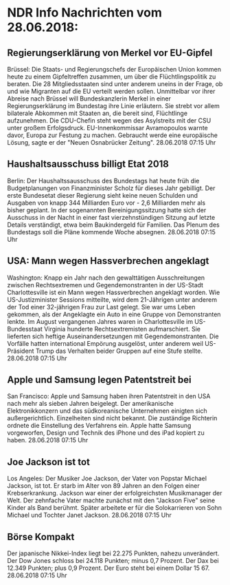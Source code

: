 # NDR Info Nachrichten vom 28.06.2018:


## Regierungserklärung von Merkel vor EU-Gipfel
Brüssel: Die Staats- und Regierungschefs der Europäischen Union kommen heute zu einem Gipfeltreffen zusammen, um über die Flüchtlingspolitik zu beraten. Die 28 Mitgliedsstaaten sind unter anderem uneins in der Frage, ob und wie Migranten auf die EU verteilt werden sollen. Unmittelbar vor ihrer Abreise nach Brüssel will Bundeskanzlerin Merkel in einer Regierungserklärung im Bundestag ihre Linie erläutern. Sie strebt vor allem bilaterale Abkommen mit Staaten an, die bereit sind, Flüchtlinge aufzunehmen. Die CDU-Chefin steht wegen des Asylstreits mit der CSU unter großem Erfolgsdruck. EU-Innenkommissar Avramopoulos warnte davor, Europa zur Festung zu machen. Gebraucht werde eine europäische Lösung, sagte er der "Neuen Osnabrücker Zeitung". 28.06.2018 07:15 Uhr 

## Haushaltsausschuss billigt Etat 2018
Berlin: Der Haushaltssausschuss des Bundestags hat heute früh die Budgetplanungen von Finanzminister Scholz für dieses Jahr gebilligt. Der erste Bundesetat dieser Regierung sieht keine neuen Schulden und Ausgaben von knapp 344 Milliarden Euro vor - 2,6 Milliarden mehr als bisher geplant. In der sogenannten Bereinigungssitzung hatte sich der Ausschuss  in der Nacht  in einer fast vierzehnstündigen Sitzung auf letzte Details verständigt, etwa beim Baukindergeld für Familien. Das Plenum des Bundestags soll die Pläne kommende Woche absegnen. 28.06.2018 07:15 Uhr 

## USA: Mann wegen Hassverbrechen angeklagt
Washington: Knapp ein Jahr nach den gewalttätigen Ausschreitungen zwischen Rechtsextremen und Gegendemonstranten in der US-Stadt Charlottesville ist ein Mann wegen Hassverbrechen angeklagt worden. Wie US-Justizminister Sessions mitteilte, wird dem 21-Jährigen unter anderem der Tod einer 32-jährigen Frau zur Last gelegt. Sie war ums Leben gekommen, als der Angeklagte ein Auto in eine Gruppe von Demonstranten lenkte. Im August vergangenen Jahres waren in Charlottesville im US-Bundesstaat Virginia hunderte Rechtsextremisten aufmarschiert. Sie lieferten sich heftige Auseinandersetzungen mit Gegendemonstranten. Die Vorfälle hatten international Empörung ausgelöst, unter anderem weil US-Präsident Trump das Verhalten beider Gruppen auf eine Stufe stellte. 28.06.2018 07:15 Uhr 

## Apple und Samsung legen Patentstreit bei
San Francisco: Apple und Samsung haben ihren Patentstreit in den USA nach mehr als sieben Jahren beigelegt. Der amerikanische Elektronikkonzern und das südkoreanische Unternehmen einigten sich außergerichtlich. Einzelheiten sind nicht bekannt. Die zuständige Richterin ordnete die Einstellung des Verfahrens ein. Apple hatte Samsung vorgeworfen, Design und Technik des iPhone und des iPad kopiert zu haben. 28.06.2018 07:15 Uhr 

## Joe Jackson ist tot
Los Angeles: Der Musiker Joe Jackson, der Vater von Popstar Michael Jackson, ist tot. Er starb im Alter von 89 Jahren an den Folgen einer Krebserkrankung. Jackson war einer der erfolgreichsten Musikmanager der Welt. Der zehnfache Vater machte zunächst mit den "Jackson Five" seine Kinder als Band berühmt. Später arbeitete er für die Solokarrieren von Sohn Michael und Tochter Janet Jackson. 28.06.2018 07:15 Uhr 

## Börse Kompakt
Der japanische Nikkei-Index liegt bei 22.275 Punkten, nahezu unverändert. Der Dow Jones schloss bei 24.118 Punkten; minus 0,7 Prozent. Der Dax bei 12.349 Punkten; plus 0,9 Prozent. Der Euro steht bei einem Dollar 15 67. 28.06.2018 07:15 Uhr 

